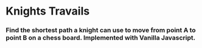 # Knights Travails
### Find the shortest path a knight can use to move from point A to point B on a chess board. Implemented with Vanilla Javascript.